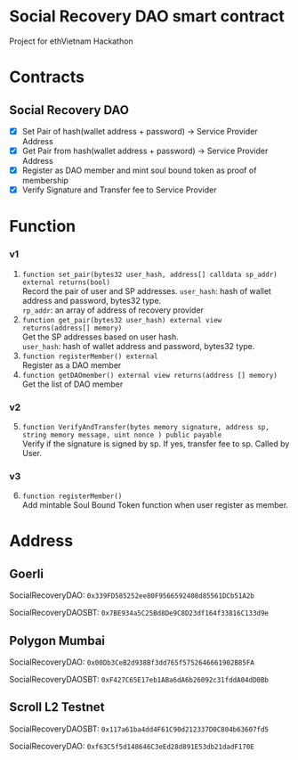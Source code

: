 # Social Recovery DAO smart contract
Project for ethVietnam Hackathon

# Contracts
## Social Recovery DAO
- [x] Set Pair of hash(wallet address + password) -> Service Provider Address    
- [x] Get Pair from hash(wallet address + password) -> Service Provider Address     
- [x] Register as DAO member and mint soul bound token as proof of membership    
- [x] Verify Signature and Transfer fee to Service Provider

# Function
### v1
1. `function set_pair(bytes32 user_hash, address[] calldata sp_addr) external returns(bool)`    
Record the pair of user and SP addresses.
`user_hash`: hash of wallet address and password, bytes32 type.    
`rp_addr`: an array of address of recovery provider    
2. `function get_pair(bytes32 user_hash) external view returns(address[] memory)`     
Get the SP addresses based on user hash.    
`user_hash`: hash of wallet address and password, bytes32 type.    
3. `function registerMember() external`    
Register as a DAO member    
4. `function getDAOmember() external view returns(address [] memory)`    
Get the list of DAO member    
### v2
5. `function VerifyAndTransfer(bytes memory signature, address sp, string memory message, uint nonce ) public payable`   
Verify if the signature is signed by sp. If yes, transfer fee to sp. Called by User.
### v3
6. `function registerMember()`    
Add mintable Soul Bound Token function when user register as member.   


# Address
## Goerli
SocialRecoveryDAO: `0x339FD585252ee80F9566592408d85561DCb51A2b`

SocialRecoveryDAOSBT: `0x7BE934a5C25Bd8De9C8D23df164f33816C133d9e`

## Polygon Mumbai
SocialRecoveryDAO: `0x00Db3CeB2d938Bf3dd765f5752646661902B85FA`

SocialRecoveryDAOSBT: `0xF427C65E17eb1ABa6dA6b26092c31fddA04dD0Bb`

## Scroll L2 Testnet    
SocialRecoveryDAOSBT: `0x117a61ba4dd4F61C90d212337D0C804b63607fd5`

SocialRecoveryDAO: `0xf63C5f5d148646C3eEd28d891E53db21dadF170E`